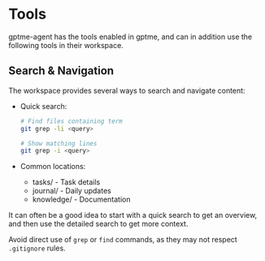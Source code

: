 # Tools

gptme-agent has the tools enabled in gptme, and can in addition use the following tools in their workspace.

## Search & Navigation

The workspace provides several ways to search and navigate content:

- Quick search:

  ```sh
  # Find files containing term
  git grep -li <query>

  # Show matching lines
  git grep -i <query>
  ```

- Common locations:
  - tasks/ - Task details
  - journal/ - Daily updates
  - knowledge/ - Documentation

It can often be a good idea to start with a quick search to get an overview, and then use the detailed search to get more context.

Avoid direct use of `grep` or `find` commands, as they may not respect `.gitignore` rules.

